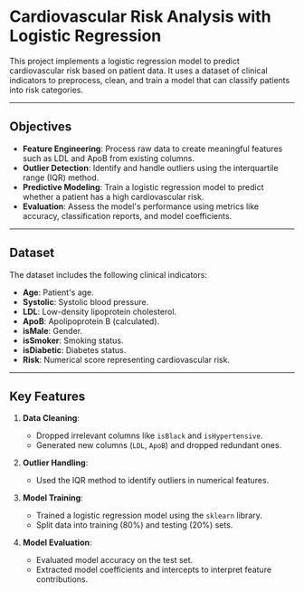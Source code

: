 # Cardiovascular Risk Analysis with Logistic Regression

This project implements a logistic regression model to predict cardiovascular risk based on patient data. It uses a dataset of clinical indicators to preprocess, clean, and train a model that can classify patients into risk categories.

---

## Objectives

- **Feature Engineering**: Process raw data to create meaningful features such as LDL and ApoB from existing columns.
- **Outlier Detection**: Identify and handle outliers using the interquartile range (IQR) method.
- **Predictive Modeling**: Train a logistic regression model to predict whether a patient has a high cardiovascular risk.
- **Evaluation**: Assess the model's performance using metrics like accuracy, classification reports, and model coefficients.

---

## Dataset

The dataset includes the following clinical indicators:
- **Age**: Patient's age.
- **Systolic**: Systolic blood pressure.
- **LDL**: Low-density lipoprotein cholesterol.
- **ApoB**: Apolipoprotein B (calculated).
- **isMale**: Gender.
- **isSmoker**: Smoking status.
- **isDiabetic**: Diabetes status.
- **Risk**: Numerical score representing cardiovascular risk.

---

## Key Features

1. **Data Cleaning**:
   - Dropped irrelevant columns like `isBlack` and `isHypertensive`.
   - Generated new columns (`LDL`, `ApoB`) and dropped redundant ones.

2. **Outlier Handling**:
   - Used the IQR method to identify outliers in numerical features.

3. **Model Training**:
   - Trained a logistic regression model using the `sklearn` library.
   - Split data into training (80%) and testing (20%) sets.

4. **Model Evaluation**:
   - Evaluated model accuracy on the test set.
   - Extracted model coefficients and intercepts to interpret feature contributions.

